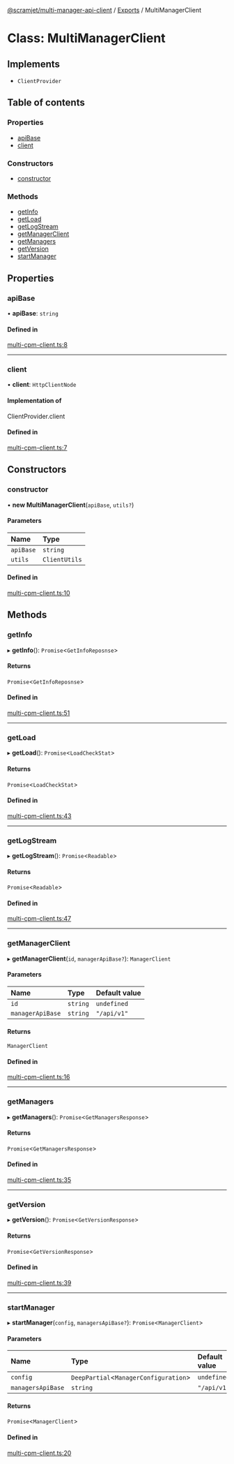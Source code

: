 [@scramjet/multi-manager-api-client](../README.md) / [Exports](../modules.md) / MultiManagerClient

# Class: MultiManagerClient

## Implements

- `ClientProvider`

## Table of contents

### Properties

- [apiBase](MultiManagerClient.md#apibase)
- [client](MultiManagerClient.md#client)

### Constructors

- [constructor](MultiManagerClient.md#constructor)

### Methods

- [getInfo](MultiManagerClient.md#getinfo)
- [getLoad](MultiManagerClient.md#getload)
- [getLogStream](MultiManagerClient.md#getlogstream)
- [getManagerClient](MultiManagerClient.md#getmanagerclient)
- [getManagers](MultiManagerClient.md#getmanagers)
- [getVersion](MultiManagerClient.md#getversion)
- [startManager](MultiManagerClient.md#startmanager)

## Properties

### apiBase

• **apiBase**: `string`

#### Defined in

[multi-cpm-client.ts:8](https://github.com/scramjetorg/transform-hub/blob/HEAD/packages/multi-manager-api-client/src/multi-cpm-client.ts#L8)

___

### client

• **client**: `HttpClientNode`

#### Implementation of

ClientProvider.client

#### Defined in

[multi-cpm-client.ts:7](https://github.com/scramjetorg/transform-hub/blob/HEAD/packages/multi-manager-api-client/src/multi-cpm-client.ts#L7)

## Constructors

### constructor

• **new MultiManagerClient**(`apiBase`, `utils?`)

#### Parameters

| Name | Type |
| :------ | :------ |
| `apiBase` | `string` |
| `utils` | `ClientUtils` |

#### Defined in

[multi-cpm-client.ts:10](https://github.com/scramjetorg/transform-hub/blob/HEAD/packages/multi-manager-api-client/src/multi-cpm-client.ts#L10)

## Methods

### getInfo

▸ **getInfo**(): `Promise`<`GetInfoReposnse`\>

#### Returns

`Promise`<`GetInfoReposnse`\>

#### Defined in

[multi-cpm-client.ts:51](https://github.com/scramjetorg/transform-hub/blob/HEAD/packages/multi-manager-api-client/src/multi-cpm-client.ts#L51)

___

### getLoad

▸ **getLoad**(): `Promise`<`LoadCheckStat`\>

#### Returns

`Promise`<`LoadCheckStat`\>

#### Defined in

[multi-cpm-client.ts:43](https://github.com/scramjetorg/transform-hub/blob/HEAD/packages/multi-manager-api-client/src/multi-cpm-client.ts#L43)

___

### getLogStream

▸ **getLogStream**(): `Promise`<`Readable`\>

#### Returns

`Promise`<`Readable`\>

#### Defined in

[multi-cpm-client.ts:47](https://github.com/scramjetorg/transform-hub/blob/HEAD/packages/multi-manager-api-client/src/multi-cpm-client.ts#L47)

___

### getManagerClient

▸ **getManagerClient**(`id`, `managerApiBase?`): `ManagerClient`

#### Parameters

| Name | Type | Default value |
| :------ | :------ | :------ |
| `id` | `string` | `undefined` |
| `managerApiBase` | `string` | `"/api/v1"` |

#### Returns

`ManagerClient`

#### Defined in

[multi-cpm-client.ts:16](https://github.com/scramjetorg/transform-hub/blob/HEAD/packages/multi-manager-api-client/src/multi-cpm-client.ts#L16)

___

### getManagers

▸ **getManagers**(): `Promise`<`GetManagersResponse`\>

#### Returns

`Promise`<`GetManagersResponse`\>

#### Defined in

[multi-cpm-client.ts:35](https://github.com/scramjetorg/transform-hub/blob/HEAD/packages/multi-manager-api-client/src/multi-cpm-client.ts#L35)

___

### getVersion

▸ **getVersion**(): `Promise`<`GetVersionResponse`\>

#### Returns

`Promise`<`GetVersionResponse`\>

#### Defined in

[multi-cpm-client.ts:39](https://github.com/scramjetorg/transform-hub/blob/HEAD/packages/multi-manager-api-client/src/multi-cpm-client.ts#L39)

___

### startManager

▸ **startManager**(`config`, `managersApiBase?`): `Promise`<`ManagerClient`\>

#### Parameters

| Name | Type | Default value |
| :------ | :------ | :------ |
| `config` | `DeepPartial`<`ManagerConfiguration`\> | `undefined` |
| `managersApiBase` | `string` | `"/api/v1"` |

#### Returns

`Promise`<`ManagerClient`\>

#### Defined in

[multi-cpm-client.ts:20](https://github.com/scramjetorg/transform-hub/blob/HEAD/packages/multi-manager-api-client/src/multi-cpm-client.ts#L20)
